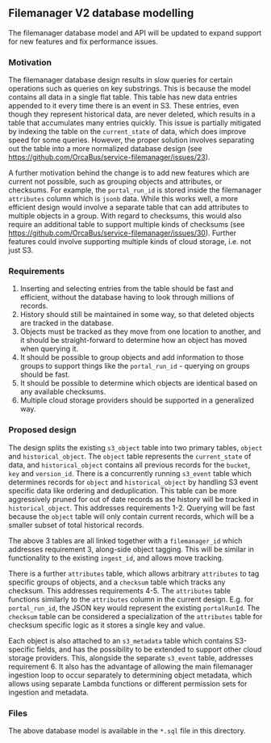 ## Filemanager V2 database modelling

The filemanager database model and API will be updated to expand support for new features and fix performance issues.

### Motivation

The filemanager database design results in slow queries for certain operations such as queries on key substrings. This
is because the model contains all data in a single flat table. This table has new data entries appended to it every time
there is an event in S3. These entries, even though they represent historical data, are never deleted, which results in
a table that accumulates many entries quickly. This issue is partially mitigated by indexing the table on the `current_state`
of data, which does improve speed for some queries. However, the proper solution involves separating out the table into
a more normalized database design (see https://github.com/OrcaBus/service-filemanager/issues/23).

A further motivation behind the change is to add new features which are current not possible, such as grouping objects
and attributes, or checksums. For example, the `portal_run_id` is stored inside the filemanager `attributes` column which
is `jsonb` data. While this works well, a more efficient design would involve a separate table that can add attributes
to multiple objects in a group. With regard to checksums, this would also require an additional table to support multiple
kinds of checksums (see https://github.com/OrcaBus/service-filemanager/issues/30). Further features could involve supporting
multiple kinds of cloud storage, i.e. not just S3.

### Requirements

1. Inserting and selecting entries from the table should be fast and efficient, without the database having to look through millions of records.
2. History should still be maintained in some way, so that deleted objects are tracked in the database.
3. Objects must be tracked as they move from one location to another, and it should be straight-forward to determine how an object has moved when querying it.
4. It should be possible to group objects and add information to those groups to support things like the `portal_run_id` - querying on groups should be fast.
5. It should be possible to determine which objects are identical based on any available checksums.
6. Multiple cloud storage providers should be supported in a generalized way.

### Proposed design

The design splits the existing `s3_object` table into two primary tables, `object` and `historical_object`. The `object`
table represents the `current_state` of data, and `historical_object` contains all previous records for the `bucket`, `key`
and `version_id`. There is a concurrently running `s3_event` table which determines records for `object` and `historical_object`
by handling S3 event specific data like ordering and deduplication. This table can be more aggressively pruned for out of date
records as the history will be tracked in `historical_object`. This addresses requirements 1-2. Querying will be fast
because the `object` table will only contain current records, which will be a smaller subset of total historical records.

The above 3 tables are all linked together with a `filemanager_id` which addresses requirement 3, along-side object tagging.
This will be similar in functionality to the existing `ingest_id`, and allows move tracking.

There is a further `attributes` table, which allows arbitrary `attributes` to tag specific groups of objects, and a `checksum`
table which tracks any checksum. This addresses requirements 4-5. The `attributes` table functions similarly to the `attributes`
column in the current design. E.g. for `portal_run_id`, the JSON key would represent the existing `portalRunId`.
The `checksum` table can be considered a specialization of the `attributes` table for checksum specific logic as it stores
a single key and value.

Each object is also attached to an `s3_metadata` table which contains S3-specific fields, and has the possibility to be
extended to support other cloud storage providers. This, alongside the separate `s3_event` table, addresses requirement 6.
It also has the advantage of allowing the main filemanager ingestion loop to occur separately to determining object metadata,
which allows using separate Lambda functions or different permission sets for ingestion and metadata.

### Files

The above database model is available in the `*.sql` file in this directory.
